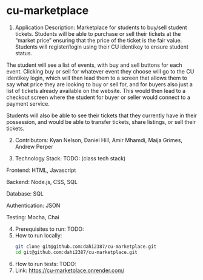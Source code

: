 # cu-marketplace
1. Application Description:
  Marketplace for students to buy/sell student tickets. Students will be able to purchase or sell their tickets at the “market price” ensuring that the price of the ticket is the fair value. Students will register/login using their CU identikey to ensure student status.

  The student will see a list of events, with buy and sell buttons for each event. Clicking buy or sell for whatever event they choose will go to the CU identikey login, which will then lead them to a screen that allows them to say what price they are looking to buy or sell for, and for buyers also just a list of tickets already available on the website. This would then lead to a checkout screen where the student for buyer or seller would connect to a payment service.

  Students will also be able to see their tickets that they currently have in their possession, and would be able to transfer tickets, share listings, or sell their tickets.

2. Contributors:
  Kyan Nelson, Daniel Hill, Amir Mhamdi, Maija Grimes, Andrew Perper

3. Technology Stack:
  TODO: (class tech stack)

  Frontend: HTML, Javascript

  Backend: Node.js, CSS, SQL

  Database: SQL

  Authentication: JSON

  Testing: Mocha, Chai
  
4. Prerequisites to run:
  TODO:
5. How to run locally:
   ```bash
   git clone git@github.com:dahi2387/cu-marketplace.git
   cd git@github.com:dahi2387/cu-marketplace.git
6. How to run tests:
  TODO:
7. Link:
  https://cu-marketplace.onrender.com/

